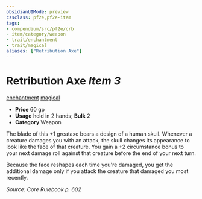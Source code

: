 ```yaml
---
obsidianUIMode: preview
cssclass: pf2e,pf2e-item
tags:
- compendium/src/pf2e/crb
- item/category/weapon
- trait/enchantment
- trait/magical
aliases: ["Retribution Axe"]
---
```

# Retribution Axe *Item 3*  
[enchantment](/rules/traits/enchantment.md)  [magical](/rules/traits/magical.md)  

- **Price** 60 gp
- **Usage** held in 2 hands; **Bulk** 2
- **Category** Weapon

The blade of this +1 greataxe bears a design of a human skull. Whenever a creature damages you with an attack, the skull changes its appearance to look like the face of that creature. You gain a +2 circumstance bonus to your next damage roll against that creature before the end of your next turn.

Because the face reshapes each time you're damaged, you get the additional damage only if you attack the creature that damaged you most recently.

*Source: Core Rulebook p. 602*